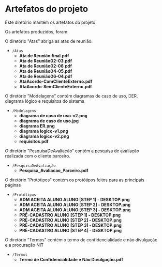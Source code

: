 # Artefatos do projeto

Este diretório mantém os artefatos do projeto. 

Os artefatos produzidos, foram:

O diretório "Atas" abriga as atas de reunião.
* `/Atas`
	* **Ata de Reunião final.pdf**	
	* **Ata de Reunião02-03.pdf**
	* **Ata de Reunião02-06.pdf**
	* **Ata de Reunião04-05.pdf**
	* **Ata de Reunião06-04.pdf**
	* **AtaAcordo-ComClienteExterno.pdf**
	* **AtaAcordo-SemClienteExterno.pdf**

 O diretório "Modelagens" contém diagramas de caso de uso, DER, diagrama lógico e requisitos do sistema.
* `/Modelagens`
	* **diagrama de caso de uso-v2.png**	
	* **diagrama de caso de uso.jpg**	
	* **diagrama ER.png**
	* **diagrama logico-v1.png**
	* **diagrama logico-v2.png**
	* **requisitos.pdf**

 O diretório "PesquisaDeAvaliação" contém a pesquisa de avaliação realizada com o cliente parceiro.
* `/PesquisaDeAvaliação`
	* **Pesquisa_Avaliacao_Parceiro.pdf**

 O diretório "Protótipos" contém os protótipos feitos para as principais páginas
* `/Protótipos`
	* **ADM ACEITA ALUNO ALUNO [STEP 1] - DESKTOP.png**
	* **ADM ACEITA ALUNO ALUNO [STEP 2] - DESKTOP.png**
	* **ADM ACEITA ALUNO ALUNO [STEP 3] - DESKTOP.png**
	* **PRÉ-CADASTRO ALUNO [STEP 1] - DESKTOP.png**
	* **PRÉ-CADASTRO ALUNO [STEP 2] - DESKTOP.png**
	* **PRÉ-CADASTRO ALUNO [STEP 3] - DESKTOP.png**
	* **PRÉ-CADASTRO ALUNO [STEP 4] - DESKTOP.png**
	
 O diretório "Termos" contém o termo de confidencialidade e não divulgação e a procuração NIT
 * `/Termos`
	* **Termo de Confidencialidade e Não Divulgação.pdf**